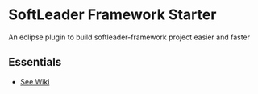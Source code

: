 # SoftLeader Framework Starter

An eclipse plugin to build softleader-framework project easier and faster

## Essentials
- [See Wiki](https://github.com/softleader/softleader-framework-starter/wiki)
